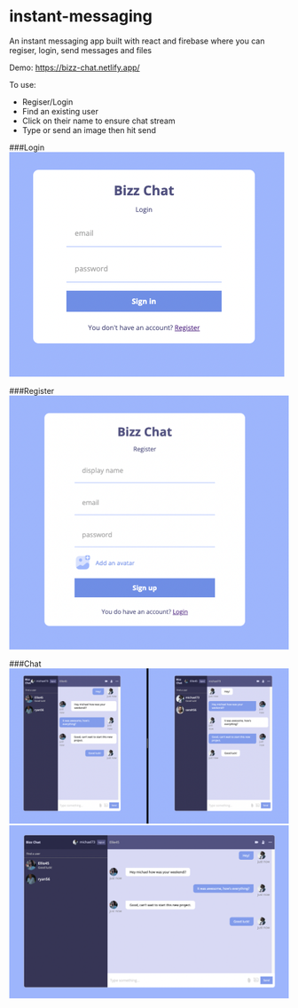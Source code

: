 # instant-messaging

An instant messaging app built with react and firebase where you can regiser, login, send messages and files

Demo: https://bizz-chat.netlify.app/

To use:

- Regiser/Login
- Find an existing user
- Click on their name to ensure chat stream
- Type or send an image then hit send

###Login
![Alt text](/images/login.png "Home Page")

###Register
![Alt text](/images/register.png "Home Page")

###Chat
![Alt text](/images/chat.png "Home Page")
![Alt text](/images/chat_2.png "Home Page")

